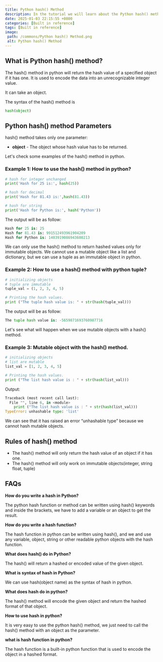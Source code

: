 ```yaml
---
title: Python hash() Method
description: In the tutorial we will learn about the Python hash() method and its uses with examples.
date: 2025-01-03 22:15:55 +0800
categories: [Built in reference]
tags: [Built in reference]
image:
 path: /commons/Python hash() Method.png
 alt: Python hash() Method
---
```


## What is Python hash() method?

The hash() method in python will return the hash value of a specified object if it has one. It is used to encode the data into an unrecognizable integer value.

It can take an object.

The syntax of the hash() method is

```python
hash(object)

```

## Python hash() method Parameters

hash() method takes only one parameter:

<script type="text/javascript">
	atOptions = {
		'key' : 'f934c5057f4cfe34762901514605d248',
		'format' : 'iframe',
		'height' : 180,
		'width' : 800,
		'params' : {}
	};
</script>
<script type="text/javascript" src="https://www.highperformanceformat.com/f934c5057f4cfe34762901514605d248/invoke.js"></script>
* **object** \- The object whose hash value has to be returned. 

Let's check some examples of the hash() method in python.

### Example 1: How to use the hash() method in python?

```python
# hash for integer unchanged
print('Hash for 25 is:', hash(25))

# hash for decimal
print('Hash for 81.43 is:',hash(81.43))

# hash for string
print('Hash for Python is:', hash('Python'))

```

The output will be as follow:

```python
Hash for 25 is: 25
Hash for 81.43 is: 991512493961904209
Hash for Python is: 1403919086943600213

```

We can only use the hash() method to return hashed values only for immutable objects. We cannot use a mutable object like a list and dictionary, but we can use a tuple as an immutable object in python.

### Example 2: How to use a hash() method with python tuple?

```python
# initializing objects
# tuple are immutable
tuple_val = (1, 2, 3, 4, 5)

# Printing the hash values.
print ("The tuple hash value is: " + str(hash(tuple_val)))

```

The output will be as follow:

```python
The tuple hash value is: -5659871693760987716

```

Let's see what will happen when we use mutable objects with a hash() method.

### Example 3: Mutable object with the hash() method.

```python
# initializing objects
# list are mutable
list_val = [1, 2, 3, 4, 5]

# Printing the hash values.
print ("The list hash value is : " + str(hash(list_val)))

```

Output:

```python
Traceback (most recent call last):
  File "", line 6, in <module>
    print ("The list hash value is : " + str(hash(list_val)))
TypeError: unhashable type: 'list'
```

<script type="text/javascript">
	atOptions = {
		'key' : 'f934c5057f4cfe34762901514605d248',
		'format' : 'iframe',
		'height' : 180,
		'width' : 800,
		'params' : {}
	};
</script>
<script type="text/javascript" src="https://www.highperformanceformat.com/f934c5057f4cfe34762901514605d248/invoke.js"></script>
We can see that it has raised an error “unhashable type” because we cannot hash mutable objects. 

## Rules of hash() method

* The hash() method will only return the hash value of an object if it has one.  
* The hash() method will only work on immutable objects(integer, string float, tuple)

## FAQs

**How do you write a hash in Python?**

The python hash function or method can be written using hash() keywords and inside the brackets, we have to add a variable or an object to get the result.

**How do you write a hash function?**

The hash function in python can be written using hash(), and we and use any variable, object, string or other readable python objects with the hash function.

**What does hash() do in Python?**

The hash() will return a hashed or encoded value of the given object.

**What is syntax of hash in Python?**

We can use hash(object name) as the syntax of hash in python.

**What does hash do in python?**

The hash() method will encode the given object and return the hashed format of that object.

**How to use hash in python?**

It is very easy to use the python hash() method, we just need to call the hash() method with an object as the parameter.

<script type="text/javascript">
	atOptions = {
		'key' : 'f934c5057f4cfe34762901514605d248',
		'format' : 'iframe',
		'height' : 180,
		'width' : 800,
		'params' : {}
	};
</script>
<script type="text/javascript" src="https://www.highperformanceformat.com/f934c5057f4cfe34762901514605d248/invoke.js"></script>
**what is hash function in python?**

The hash function is a built-in python function that is used to encode the object in a hashed format.